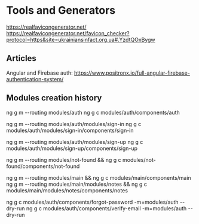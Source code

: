 # Tools and Generators

<https://realfavicongenerator.net/>
<https://realfavicongenerator.net/favicon_checker?protocol=https&site=ukrainiansinfact.org.ua#.YzdtQOxBygw>

## Articles

Angular and Firebase auth:
<https://www.positronx.io/full-angular-firebase-authentication-system/>

## Modules creation history

ng g m --routing modules/auth
ng g c modules/auth/components/auth

ng g m --routing modules/auth/modules/sign-in
ng g c modules/auth/modules/sign-in/components/sign-in

ng g m --routing modules/auth/modules/sign-up
ng g c modules/auth/modules/sign-up/components/sign-up

ng g m --routing modules/not-found &&
ng g c modules/not-found/components/not-found

ng g m --routing modules/main && ng g c modules/main/components/main
ng g m --routing modules/main/modules/notes && ng g c modules/main/modules/notes/components/notes

ng g c modules/auth/components/forgot-password -m=modules/auth --dry-run
ng g c modules/auth/components/verify-email -m=modules/auth --dry-run
